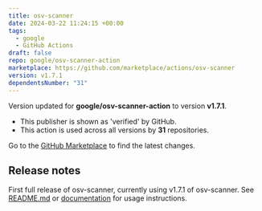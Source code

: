 ```yaml
---
title: osv-scanner
date: 2024-03-22 11:24:15 +00:00
tags:
  - google
  - GitHub Actions
draft: false
repo: google/osv-scanner-action
marketplace: https://github.com/marketplace/actions/osv-scanner
version: v1.7.1
dependentsNumber: "31"
---
```



Version updated for **google/osv-scanner-action** to version **v1.7.1**.
- This publisher is shown as 'verified' by GitHub.
- This action is used across all versions by **31** repositories.

Go to the [GitHub Marketplace](https://github.com/marketplace/actions/osv-scanner) to find the latest changes.

## Release notes

First full release of osv-scanner, currently using v1.7.1 of osv-scanner. See [README.md](https://github.com/google/osv-scanner-action/blob/main/README.md) or [documentation](https://google.github.io/osv-scanner/github-action/) for usage instructions.

